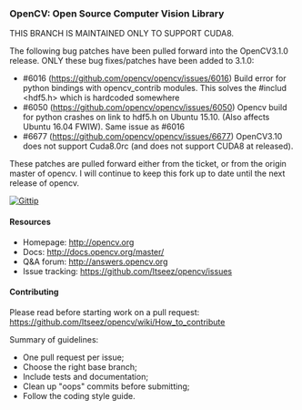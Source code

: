 ### OpenCV: Open Source Computer Vision Library

THIS BRANCH IS MAINTAINED ONLY TO SUPPORT CUDA8.

The following bug patches have been pulled forward into the OpenCV3.1.0 release. ONLY these bug fixes/patches have been added to 3.1.0:
* #6016 (https://github.com/opencv/opencv/issues/6016) Build error for python bindings with opencv_contrib modules. This solves the #includ <hdf5.h> which is hardcoded somewhere
* #6050 (https://github.com/opencv/opencv/issues/6050) Opencv build for python crashes on link to hdf5.h on Ubuntu 15.10. (Also affects Ubuntu 16.04 FWIW). Same issue as #6016
* #6677 (https://github.com/opencv/opencv/issues/6677) OpenCV3.10 does not support Cuda8.0rc (and does not support CUDA8 at released).

These patches are pulled forward either from the ticket, or from the origin master of opencv. I will continue to keep this fork up to date until the next release of opencv.


[![Gittip](http://img.shields.io/gittip/OpenCV.png)](https://www.gittip.com/OpenCV/)

#### Resources

* Homepage: <http://opencv.org>
* Docs: <http://docs.opencv.org/master/>
* Q&A forum: <http://answers.opencv.org>
* Issue tracking: <https://github.com/Itseez/opencv/issues>

#### Contributing

Please read before starting work on a pull request: <https://github.com/Itseez/opencv/wiki/How_to_contribute>

Summary of guidelines:

* One pull request per issue;
* Choose the right base branch;
* Include tests and documentation;
* Clean up "oops" commits before submitting;
* Follow the coding style guide.
